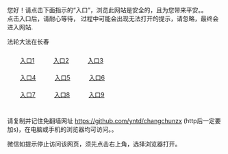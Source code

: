 您好！请点击下面指示的“入口”，浏览此网站是安全的，且为您带来平安。。 <br/>
点击入口后，请耐心等待， 过程中可能会出现无法打开的提示，请忽略，最终会进入网站. </br>

法轮大法在长春<br/>
<div style="padding:10px"><a style="margin:20px" target="_blank" href="https://d2g5h0ina9ch5h.cloudfront.net/2Qpsp?mkglncb" id="ccLink1" rel="nofollow">入口1</a> <a target="_blank" style="margin:20px" href="https://d1jnsyd3vbj9c7.cloudfront.net/2Qpsp?nrvtmfg" id="ccLink2" rel="nofollow">入口2</a> <a style="margin:20px" target="_blank" href="https://d218fy6nxzsxqc.cloudfront.net/2Qpsp?plvvxr" id="ccLink3" rel="nofollow">入口3</a></div>

<div style="padding:10px" ><a style="margin:20px" target="_blank" href="https://d2g5h0ina9ch5h.cloudfront.net/2Qpsp?mkglncb" id="ccLink4" rel="nofollow">入口4</a> <a style="margin:20px" href="https://d1jnsyd3vbj9c7.cloudfront.net/2Qpsp?nrvtmfg" target="_blank" id="ccLink5" rel="nofollow">入口5</a> <a style="margin:20px" href="https://d218fy6nxzsxqc.cloudfront.net/2Qpsp?plvvxr" target="_blank" id="ccLink6" rel="nofollow">入口6</a></div>

<div style="padding:10px"><a style="margin:20px" target="_blank" href="https://d2g5h0ina9ch5h.cloudfront.net/2Qpsp?mkglncb" id="ccLink7" rel="nofollow">入口7</a> <a style="margin:20px" href="https://d1jnsyd3vbj9c7.cloudfront.net/2Qpsp?nrvtmfg" target="_blank" id="ccLink8" rel="nofollow">入口8</a> <a style="margin:20px" target="_blank" href="https://d218fy6nxzsxqc.cloudfront.net/2Qpsp?plvvxr" id="ccLink9" rel="nofollow">入口9</a></div>

<br/>



请复制并记住免翻墙网址 https://github.com/yntd/changchunzx (http后一定要加s)，在电脑或手机的浏览器均可访问。。<br/>

微信如提示停止访问该网页，须先点击右上角，选择浏览器打开。
